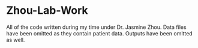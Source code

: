 # Zhou-Lab-Work
All of the code written during my time under Dr. Jasmine Zhou. Data files have been omitted as they contain patient data. Outputs have been omitted as well.
